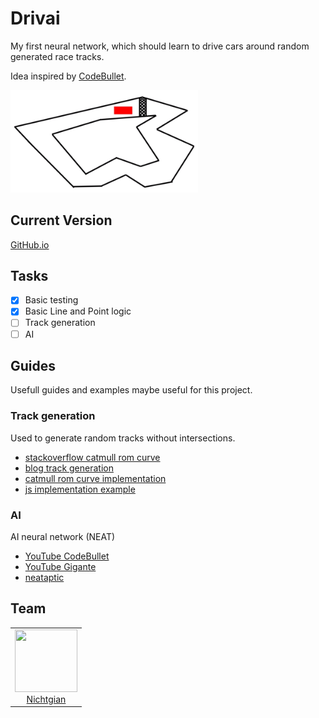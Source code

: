 # Drivai

My first neural network, which should learn to drive 
cars around random generated race tracks.

Idea inspired by [CodeBullet](https://www.youtube.com/channel/UC0e3QhIYukixgh5VVpKHH9Q).

<img src='https://raw.githubusercontent.com/Nichtgian/drivai/master/src/example.png' width='300px'/>

## Current Version

[GitHub.io](https://nichtgian.github.io/drivai/public/)

## Tasks

- [x] Basic testing
- [x] Basic Line and Point logic
- [ ] Track generation
- [ ] AI

## Guides
Usefull guides and examples maybe useful for this project.

### Track generation
Used to generate random tracks without intersections.

- [stackoverflow catmull rom curve](https://stackoverflow.com/questions/9489736/catmull-rom-curve-with-no-cusps-and-no-self-intersections)
- [blog track generation](https://www.gamasutra.com/blogs/GustavoMaciel/20131229/207833/Generating_Procedural_Racetracks.php)
- [catmull rom curve implementation](https://bl.ocks.org/mbostock/22c3971eed37127f2ba8)
- [js implementation example](http://static.opengameart.org/procgen/procgen_track.js)

### AI
AI neural network (NEAT)

- [YouTube CodeBullet](https://www.youtube.com/watch?v=r428O_CMcpI)
- [YouTube Gigante](https://www.youtube.com/watch?v=wL7tSgUpy8w)
- [neataptic](https://wagenaartje.github.io/neataptic/docs/neat/)

## Team

<table>
  <tbody>
    <tr>
      <td align="center" valign="top">
        <img width="100" height="100" src="https://avatars3.githubusercontent.com/u/23455943?s=400&u=4452c8a52dbdff0888026c9c2f1082ab652197d0&v=4">
        <br>
        <a href="https://github.com/Nichtgian">Nichtgian</a>
      </td>
     </tr>
  </tbody>
</table>
